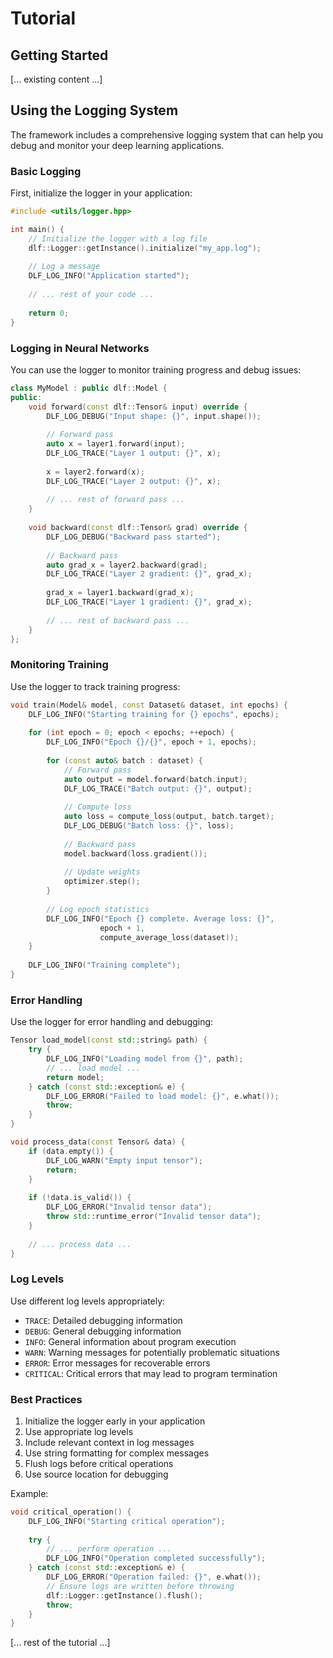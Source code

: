 # Tutorial

## Getting Started

[... existing content ...]

## Using the Logging System

The framework includes a comprehensive logging system that can help you debug and monitor your deep learning applications.

### Basic Logging

First, initialize the logger in your application:

```cpp
#include <utils/logger.hpp>

int main() {
    // Initialize the logger with a log file
    dlf::Logger::getInstance().initialize("my_app.log");
    
    // Log a message
    DLF_LOG_INFO("Application started");
    
    // ... rest of your code ...
    
    return 0;
}
```

### Logging in Neural Networks

You can use the logger to monitor training progress and debug issues:

```cpp
class MyModel : public dlf::Model {
public:
    void forward(const dlf::Tensor& input) override {
        DLF_LOG_DEBUG("Input shape: {}", input.shape());
        
        // Forward pass
        auto x = layer1.forward(input);
        DLF_LOG_TRACE("Layer 1 output: {}", x);
        
        x = layer2.forward(x);
        DLF_LOG_TRACE("Layer 2 output: {}", x);
        
        // ... rest of forward pass ...
    }
    
    void backward(const dlf::Tensor& grad) override {
        DLF_LOG_DEBUG("Backward pass started");
        
        // Backward pass
        auto grad_x = layer2.backward(grad);
        DLF_LOG_TRACE("Layer 2 gradient: {}", grad_x);
        
        grad_x = layer1.backward(grad_x);
        DLF_LOG_TRACE("Layer 1 gradient: {}", grad_x);
        
        // ... rest of backward pass ...
    }
};
```

### Monitoring Training

Use the logger to track training progress:

```cpp
void train(Model& model, const Dataset& dataset, int epochs) {
    DLF_LOG_INFO("Starting training for {} epochs", epochs);
    
    for (int epoch = 0; epoch < epochs; ++epoch) {
        DLF_LOG_INFO("Epoch {}/{}", epoch + 1, epochs);
        
        for (const auto& batch : dataset) {
            // Forward pass
            auto output = model.forward(batch.input);
            DLF_LOG_TRACE("Batch output: {}", output);
            
            // Compute loss
            auto loss = compute_loss(output, batch.target);
            DLF_LOG_DEBUG("Batch loss: {}", loss);
            
            // Backward pass
            model.backward(loss.gradient());
            
            // Update weights
            optimizer.step();
        }
        
        // Log epoch statistics
        DLF_LOG_INFO("Epoch {} complete. Average loss: {}", 
                    epoch + 1, 
                    compute_average_loss(dataset));
    }
    
    DLF_LOG_INFO("Training complete");
}
```

### Error Handling

Use the logger for error handling and debugging:

```cpp
Tensor load_model(const std::string& path) {
    try {
        DLF_LOG_INFO("Loading model from {}", path);
        // ... load model ...
        return model;
    } catch (const std::exception& e) {
        DLF_LOG_ERROR("Failed to load model: {}", e.what());
        throw;
    }
}

void process_data(const Tensor& data) {
    if (data.empty()) {
        DLF_LOG_WARN("Empty input tensor");
        return;
    }
    
    if (!data.is_valid()) {
        DLF_LOG_ERROR("Invalid tensor data");
        throw std::runtime_error("Invalid tensor data");
    }
    
    // ... process data ...
}
```

### Log Levels

Use different log levels appropriately:

- `TRACE`: Detailed debugging information
- `DEBUG`: General debugging information
- `INFO`: General information about program execution
- `WARN`: Warning messages for potentially problematic situations
- `ERROR`: Error messages for recoverable errors
- `CRITICAL`: Critical errors that may lead to program termination

### Best Practices

1. Initialize the logger early in your application
2. Use appropriate log levels
3. Include relevant context in log messages
4. Use string formatting for complex messages
5. Flush logs before critical operations
6. Use source location for debugging

Example:

```cpp
void critical_operation() {
    DLF_LOG_INFO("Starting critical operation");
    
    try {
        // ... perform operation ...
        DLF_LOG_INFO("Operation completed successfully");
    } catch (const std::exception& e) {
        DLF_LOG_ERROR("Operation failed: {}", e.what());
        // Ensure logs are written before throwing
        dlf::Logger::getInstance().flush();
        throw;
    }
}
```

[... rest of the tutorial ...] 